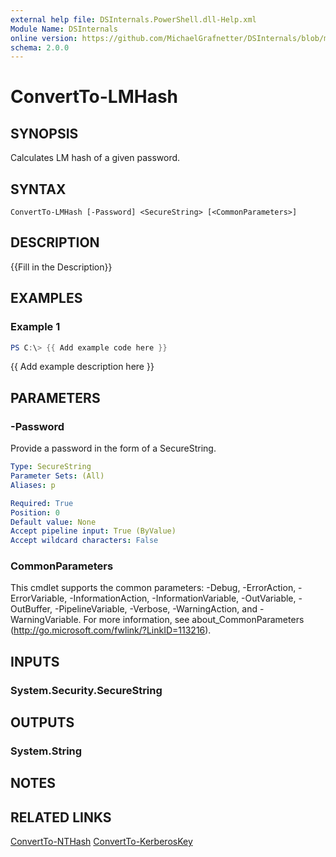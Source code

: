 ```yaml
---
external help file: DSInternals.PowerShell.dll-Help.xml
Module Name: DSInternals
online version: https://github.com/MichaelGrafnetter/DSInternals/blob/master/Documentation/PowerShell/ConvertTo-LMHash.md
schema: 2.0.0
---
```


# ConvertTo-LMHash

## SYNOPSIS
Calculates LM hash of a given password.

## SYNTAX

```
ConvertTo-LMHash [-Password] <SecureString> [<CommonParameters>]
```

## DESCRIPTION
{{Fill in the Description}}

## EXAMPLES

### Example 1
```powershell
PS C:\> {{ Add example code here }}
```

{{ Add example description here }}

## PARAMETERS

### -Password
Provide a password in the form of a SecureString.

```yaml
Type: SecureString
Parameter Sets: (All)
Aliases: p

Required: True
Position: 0
Default value: None
Accept pipeline input: True (ByValue)
Accept wildcard characters: False
```

### CommonParameters
This cmdlet supports the common parameters: -Debug, -ErrorAction, -ErrorVariable, -InformationAction, -InformationVariable, -OutVariable, -OutBuffer, -PipelineVariable, -Verbose, -WarningAction, and -WarningVariable. For more information, see about_CommonParameters (http://go.microsoft.com/fwlink/?LinkID=113216).

## INPUTS

### System.Security.SecureString
## OUTPUTS

### System.String
## NOTES

## RELATED LINKS

[ConvertTo-NTHash](ConvertTo-NTHash.md)
[ConvertTo-KerberosKey](ConvertTo-KerberosKey.md)